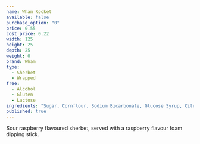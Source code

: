```yaml
---
name: Wham Rocket
available: false
purchase_option: "0"
price: 0.55
cost_price: 0.22
width: 125
height: 25
depth: 25
weight: 0
brand: Wham
type: 
  - Sherbet
  - Wrapped
free: 
  - Alcohol
  - Gluten
  - Lactose
ingredients: "Sugar, Cornflour, Sodium Bicarbonate, Glucose Syrup, Citric Acid, Tartaric Acid, Dextrose, Beef Gelatine, Anti-Caking Agent, Flavourings, Natural Colours (Beetroot Red, Curcumin, Chlorophylls)"
published: true
---
```

Sour raspberry flavoured sherbet, served with a raspberry flavour foam dipping stick.